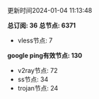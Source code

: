 更新时间2024-01-04 11:13:48

**总订阅: 36**
**总节点: 6371**
- vless节点: 7

**google ping有效节点: 130**
- v2ray节点: 72
- ss节点: 34
- trojan节点: 24
